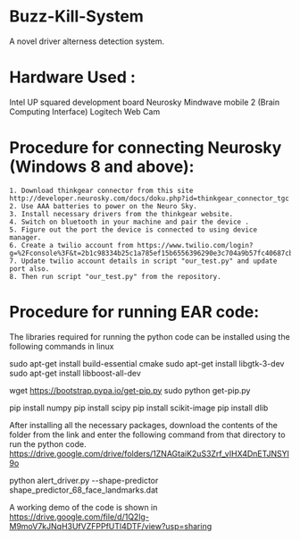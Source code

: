 # Buzz-Kill-System
A novel driver alterness detection system.

# Hardware Used :
  Intel UP squared development board
  Neurosky Mindwave mobile 2 (Brain Computing Interface)
  Logitech Web Cam
  
# Procedure for connecting Neurosky (Windows 8 and above):
    1. Download thinkgear connector from this site http://developer.neurosky.com/docs/doku.php?id=thinkgear_connector_tgc
    2. Use AAA batteries to power on the Neuro Sky.
    3. Install necessary drivers from the thinkgear website. 
    4. Switch on bluetooth in your machine and pair the device .
    5. Figure out the port the device is connected to using device manager.
    6. Create a twilio account from https://www.twilio.com/login?      g=%2Fconsole%3F&t=2b1c98334b25c1a785ef15b6556396290e3c704a9b57fc40687cbccd79c46a8c
    7. Update twilio account details in script "our_test.py" and update port also.
    8. Then run script "our_test.py" from the repository.
    
# Procedure for running EAR code:
The libraries required for running the python code can be installed using the following commands in linux

sudo apt-get install build-essential cmake
sudo apt-get install libgtk-3-dev
sudo apt-get install libboost-all-dev

wget https://bootstrap.pypa.io/get-pip.py
sudo python get-pip.py

pip install numpy
pip install scipy
pip install scikit-image
pip install dlib

After installing all the necessary packages, download the contents of the folder from the link and enter the following command from that directory to run the python code.
https://drive.google.com/drive/folders/1ZNAGtaiK2uS3Zrf_vIHX4DnETJNSYl9o

python alert_driver.py --shape-predictor shape_predictor_68_face_landmarks.dat

A working demo of the code is shown in https://drive.google.com/file/d/1Q2lg-M9moV7kJNqH3UfVZFPPfUTl4DTF/view?usp=sharing
